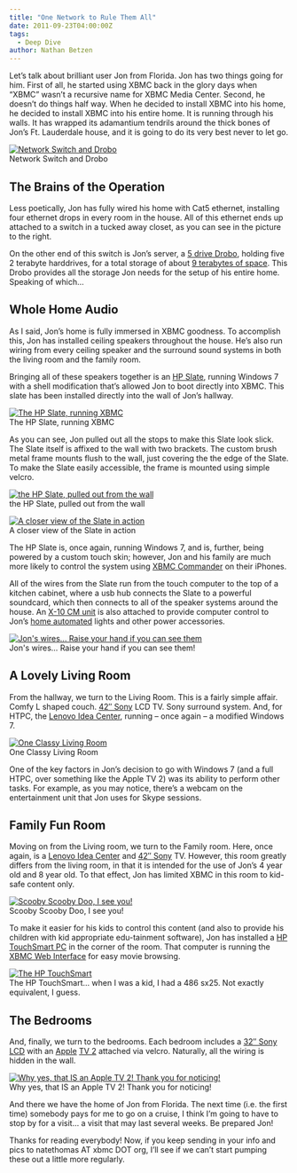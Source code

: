 ```yaml
---
title: "One Network to Rule Them All"
date: 2011-09-23T04:00:00Z
tags:
  - Deep Dive
author: Nathan Betzen
---
```


Let’s talk about brilliant user Jon from Florida. Jon has two things going for him. First of all, he started using XBMC back in the glory days when “XBMC” wasn’t a recursive name for XBMC Media Center. Second, he doesn’t do things half way. When he decided to install XBMC into his home, he decided to install XBMC into his entire home. It is running through his walls. It has wrapped its adamantium tendrils around the thick bones of Jon’s Ft. Lauderdale house, and it is going to do its very best never to let go.

[![Network Switch and Drobo](/images/blog/IMG_9020-300x200.webp "Network Switch and Drobo")](/images/blog/IMG_9020.webp)  
 Network Switch and Drobo

## The Brains of the Operation

Less poetically, Jon has fully wired his home with Cat5 ethernet, installing four ethernet drops in every room in the house. All of this ethernet ends up attached to a switch in a tucked away closet, as you can see in the picture to the right.

On the other end of this switch is Jon’s server, a [5 drive Drobo](https://www.amazon.com/gp/product/B003GZ828I/ref=as_li_ss_tl?ie=UTF8&tag=thfefi02-20&linkCode=as2&camp=217145&creative=399369&creativeASIN=B003GZ828I "5 Drive Drobo FS"), holding five 2 terabyte harddrives, for a total storage of about [9 terabytes of space](https://www.drobo.com/ "Drobo Calculator and Website"). This Drobo provides all the storage Jon needs for the setup of his entire home. Speaking of which…

## Whole Home Audio

As I said, Jon’s home is fully immersed in XBMC goodness. To accomplish this, Jon has installed ceiling speakers throughout the house. He’s also run wiring from every ceiling speaker and the surround sound systems in both the living room and the family room.

Bringing all of these speakers together is an [HP Slate](https://www.amazon.com/gp/product/B00465QM6Q/ref=as_li_ss_tl?ie=UTF8&tag=thfefi02-20&linkCode=as2&camp=217145&creative=399373&creativeASIN=B00465QM6Q "HP Slate"), running Windows 7 with a shell modification that’s allowed Jon to boot directly into XBMC. This slate has been installed directly into the wall of Jon’s hallway.

[![The HP Slate, running XBMC](/images/blog/IMG_9026-1.webp "The HP Slate, running XBMC")](/images/blog/IMG_9026-1.webp)  
 The HP Slate, running XBMC

As you can see, Jon pulled out all the stops to make this Slate look slick. The Slate itself is affixed to the wall with two brackets. The custom brush metal frame mounts flush to the wall, just covering the the edge of the Slate. To make the Slate easily accessible, the frame is mounted using simple velcro.

[![the HP Slate, pulled out from the wall](/images/blog/IMG_9028-300x200.webp "the HP Slate, pulled out from the wall")](/images/blog/IMG_9028.webp)  
 the HP Slate, pulled out from the wall

[![A closer view of the Slate in action](/images/blog/IMG_9024-300x200.webp "A closer view of the Slate in action")](/images/blog/IMG_9024.webp)  
 A closer view of the Slate in action

The HP Slate is, once again, running Windows 7, and is, further, being powered by a custom touch skin; however, Jon and his family are much more likely to control the system using [XBMC Commander](http://www.xbmc-commander.com/ "XBMC Commander") on their iPhones.

All of the wires from the Slate run from the touch computer to the top of a kitchen cabinet, where a usb hub connects the Slate to a powerful soundcard, which then connects to all of the speaker systems around the house. An [X-10 CM unit](https://www.x10.com/activehomepro/activehome-pro.html "X-10 Computer command module") is also attached to provide computer control to Jon’s [home automated](https://www.amazon.com/s?ie=UTF8&x=0&ref_=nb_sb_noss&y=0&field-keywords=x-10%20home%20automation&url=search-alias%3Daps&_encoding=UTF8&tag=thfefi02-20&linkCode=ur2&camp=1789&creative=390957 "Various Home automated accessories") lights and other power accessories.

[![Jon's wires... Raise your hand if you can see them](/images/blog/IMG_9030-2.webp "Jon's wires... Raise your hand if you can see them")](/images/blog/IMG_9030-2.webp)  
 Jon's wires… Raise your hand if you can see them!

## A Lovely Living Room

From the hallway, we turn to the Living Room. This is a fairly simple affair. Comfy L shaped couch. [42″ Sony](https://www.amazon.com/gp/product/B004HYG9T6/ref=as_li_ss_tl?ie=UTF8&tag=thfefi02-20&linkCode=as2&camp=217145&creative=399373&creativeASIN=B004HYG9T6 '40" Sony (42" is no longer available for sale)') LCD TV. Sony surround system. And, for HTPC, the [Lenovo Idea Center](https://www.amazon.com/gp/product/B003SCAYIA/ref=as_li_ss_tl?ie=UTF8&tag=thfefi02-20&linkCode=as2&camp=217145&creative=399369&creativeASIN=B003SCAYIA "Lenovo Idea Centre"), running – once again – a modified Windows 7.

[![One Classy Living Room](/images/blog/IMG_9033-1.webp "One Classy Living Room")](/images/blog/IMG_9033-1.webp)  
 One Classy Living Room

One of the key factors in Jon’s decision to go with Windows 7 (and a full HTPC, over something like the Apple TV 2) was its ability to perform other tasks. For example, as you may notice, there’s a webcam on the entertainment unit that Jon uses for Skype sessions.

## Family Fun Room

Moving on from the Living room, we turn to the Family room. Here, once again, is a [Lenovo Idea Center](https://www.amazon.com/gp/product/B003SCAYIA/ref=as_li_ss_tl?ie=UTF8&tag=thfefi02-20&linkCode=as2&camp=217145&creative=399369&creativeASIN=B003SCAYIA "Lenovo Idea Centre") and [42″ Sony](https://www.amazon.com/gp/product/B004HYG9T6/ref=as_li_ss_tl?ie=UTF8&tag=thfefi02-20&linkCode=as2&camp=217145&creative=399373&creativeASIN=B004HYG9T6 '40" Sony (42" is no longer available for sale)') TV. However, this room greatly differs from the living room, in that it is intended for the use of Jon’s 4 year old and 8 year old. To that effect, Jon has limited XBMC in this room to kid-safe content only.

[![Scooby Scooby Doo, I see you!](/images/blog/IMG_9042-1.webp "Scooby Scooby Doo, I see you!")](/images/blog/IMG_9042-1.webp)  
 Scooby Scooby Doo, I see you!

To make it easier for his kids to control this content (and also to provide his children with kid appropriate edu-tainment software), Jon has installed a [HP TouchSmart PC](https://www.amazon.com/gp/product/B0045JK8RM/ref=as_li_ss_tl?ie=UTF8&tag=thfefi02-20&linkCode=as2&camp=217145&creative=399369&creativeASIN=B0045JK8RM "The HP TouchSmart") in the corner of the room. That computer is running the [XBMC Web Interface](https://kodi.wiki/view/The_Web_Interface "XBMC Web Interface Wiki") for easy movie browsing.

[![The HP TouchSmart](/images/blog/IMG_9044-8.webp "The HP TouchSmart")](/images/blog/IMG_9044-8.webp)  
 The HP TouchSmart… when I was a kid, I had a 486 sx25. Not exactly equivalent, I guess.

## The Bedrooms

And, finally, we turn to the bedrooms. Each bedroom includes a [32″ Sony LCD](https://www.amazon.com/gp/product/B004HYG9SW/ref=as_li_ss_tl?ie=UTF8&tag=thfefi02-20&linkCode=as2&camp=217145&creative=399373&creativeASIN=B004HYG9SW "32 Inch Sony") with an [Apple](https://www.apple.com/tv/?mco=MTM3NTM1Nzk "The Apple TV at Apple") [TV 2](https://www.amazon.com/gp/product/B001FA1NK0/ref=as_li_ss_tl?ie=UTF8&tag=thfefi02-20&linkCode=as2&camp=217145&creative=399369&creativeASIN=B001FA1NK0 "The Apple TV - Slightly Cheaper") attached via velcro. Naturally, all the wiring is hidden in the wall.

[![Why yes, that IS an Apple TV 2! Thank you for noticing!](/images/blog/IMG_9040-1.webp "Why yes, that IS an Apple TV 2! Thank you for noticing!")](/images/blog/IMG_9040-1.webp)  
 Why yes, that IS an Apple TV 2! Thank you for noticing!

And there we have the home of Jon from Florida. The next time (i.e. the first time) somebody pays for me to go on a cruise, I think I’m going to have to stop by for a visit… a visit that may last several weeks. Be prepared Jon!

Thanks for reading everybody! Now, if you keep sending in your info and pics to natethomas AT xbmc DOT org, I’ll see if we can’t start pumping these out a little more regularly.
